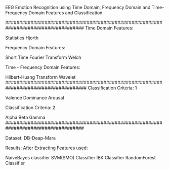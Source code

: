 EEG Emotion Recognition using Time Domain, Frequency Domain and Time-Frequency Domain Features and Classification 

####################################################################################
Time Domain Features: 

Statistics
Hjorth

Frequency Domain Features:

Short Time Fourier Transform
Welch

Time - Frequency Domain Features:

Hilbert-Huang Transform 
Wavelet
#####################################################################################
Classification Criteria: 1

Valence
Dominance
Arousal

Classification Criteria: 2

Alpha
Beta
Gamma
####################################################################################

Dataset: DB-Deap-Mara

Results: After Extracting Features used:

NaiveBayes classifier
SVM(SMO) Classifier
İBK Classifier
RandomForest Classifier

